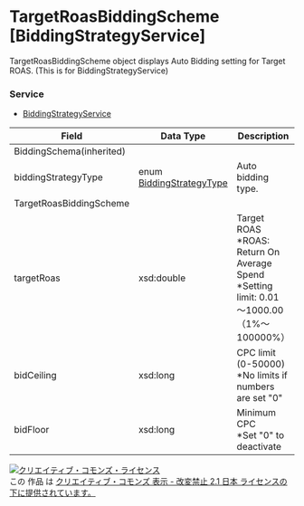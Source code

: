 # TargetRoasBiddingScheme [BiddingStrategyService] 
TargetRoasBiddingScheme object displays Auto Bidding setting for Target ROAS. (This is for BiddingStrategyService)
### Service
+ [BiddingStrategyService](../services/BiddingStrategyService.md)

| Field | Data Type | Description | ADD | SET | REMOVE | 
|---|---|---|---|---|---|
| BiddingSchema(inherited)||||||
| biddingStrategyType| enum <a href="../data/BiddingStrategyType.md">BiddingStrategyType</a>| Auto bidding type.| Req| Req<br>                        (notupdatable)| ─ |
| TargetRoasBiddingScheme||||||
| targetRoas| xsd:double| Target ROAS<br>*ROAS: Return On Average Spend<br>*Setting limit: 0.01 〜1000.00（1%〜100000%）| Req| Opt<br>                        (updatable)| ─ |
| bidCeiling| xsd:long| CPC limit (0-50000)<br>*No limits if numbers are set "0"| Opt| Opt<br>                        (updatable)| ─ |
| bidFloor| xsd:long| Minimum CPC<br>*Set "0" to deactivate| Opt| Opt<br>                        (updatable)| ─ |
<a rel="license" href="http://creativecommons.org/licenses/by-nd/2.1/jp/"><img alt="クリエイティブ・コモンズ・ライセンス" style="border-width:0" src="https://i.creativecommons.org/l/by-nd/2.1/jp/88x31.png" /></a><br />この 作品 は <a rel="license" href="http://creativecommons.org/licenses/by-nd/2.1/jp/">クリエイティブ・コモンズ 表示 - 改変禁止 2.1 日本 ライセンスの下に提供されています。</a>
